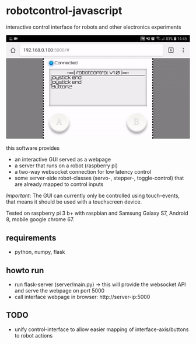 # robotcontrol-javascript
interactive control interface for robots and other electronics experiments

![Gif of GUI](media/robotcontrol.gif)

this software provides
* an interactive GUI served as a webpage
* a server that runs on a robot (raspberry pi)
* a two-way websocket connection for low latency control
* some server-side robot-classes (servo-, stepper-, toggle-control) that are already mapped to control inputs

_Important_: The GUI can currently only be controlled using touch-events, that means it should be used with a touchscreen device.

Tested on raspberry pi 3 b+ with raspbian and Samsung Galaxy S7, Android 8, mobile google chrome 67.

## requirements
* python, numpy, flask

## howto run
* run flask-server (server/main.py) -> this will provide the websocket API and serve the webpage on port 5000 
* call interface webpage in browser: http://server-ip:5000

## TODO
* unify control-interface to allow easier mapping of interface-axis/buttons to robot actions
